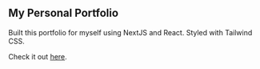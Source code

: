## My Personal Portfolio

Built this portfolio for myself using NextJS and React. Styled with Tailwind CSS.

Check it out [here](https://francesco-culmone-portfolio.vercel.app).
